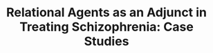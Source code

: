 ---
name: "Relational Agents As An Adjunct In"
title: "Relational Agents as an Adjunct in Treating Schizophrenia: Case Studies"
project: null
event: "Journal of Psychosocial Nursing and Mental Health Services 49(8):22-29"
authors:
- name: "Puskar, K."
- name: "Schlenk, E."
- name: "Callan, J."
- name: "Bickmore, T."
- name: "Sereika, S."
year: 2011
resources: null
external_url: null
draft: false 
headless: true
---